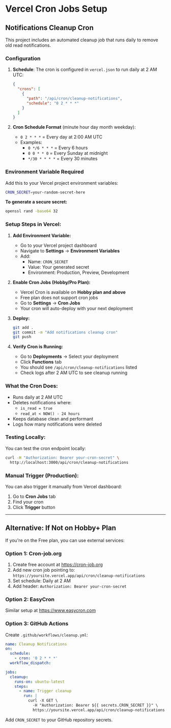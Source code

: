 # Vercel Cron Jobs Setup

## Notifications Cleanup Cron

This project includes an automated cleanup job that runs daily to remove old read notifications.

### Configuration

1. **Schedule**: The cron is configured in `vercel.json` to run daily at 2 AM UTC:
   ```json
   {
     "crons": [
       {
         "path": "/api/cron/cleanup-notifications",
         "schedule": "0 2 * * *"
       }
     ]
   }
   ```

2. **Cron Schedule Format** (minute hour day month weekday):
   - `0 2 * * *` = Every day at 2:00 AM UTC
   - Examples:
     - `0 */6 * * *` = Every 6 hours
     - `0 0 * * 0` = Every Sunday at midnight
     - `*/30 * * * *` = Every 30 minutes

### Environment Variable Required

Add this to your Vercel project environment variables:

```bash
CRON_SECRET=your-random-secret-here
```

**To generate a secure secret:**
```bash
openssl rand -base64 32
```

### Setup Steps in Vercel:

1. **Add Environment Variable:**
   - Go to your Vercel project dashboard
   - Navigate to **Settings** → **Environment Variables**
   - Add:
     - Name: `CRON_SECRET`
     - Value: Your generated secret
     - Environment: Production, Preview, Development

2. **Enable Cron Jobs (Hobby/Pro Plan):**
   - Vercel Cron is available on **Hobby plan and above**
   - Free plan does not support cron jobs
   - Go to **Settings** → **Cron Jobs**
   - Your cron will auto-deploy with your next deployment

3. **Deploy:**
   ```bash
   git add .
   git commit -m "Add notifications cleanup cron"
   git push
   ```

4. **Verify Cron is Running:**
   - Go to **Deployments** → Select your deployment
   - Click **Functions** tab
   - You should see `/api/cron/cleanup-notifications` listed
   - Check logs after 2 AM UTC to see cleanup running

### What the Cron Does:

- Runs daily at 2 AM UTC
- Deletes notifications where:
  - `is_read = true`
  - `read_at < NOW() - 24 hours`
- Keeps database clean and performant
- Logs how many notifications were deleted

### Testing Locally:

You can test the cron endpoint locally:

```bash
curl -H "Authorization: Bearer your-cron-secret" \
  http://localhost:3000/api/cron/cleanup-notifications
```

### Manual Trigger (Production):

You can also trigger it manually from Vercel dashboard:
1. Go to **Cron Jobs** tab
2. Find your cron
3. Click **Trigger** button

---

## Alternative: If Not on Hobby+ Plan

If you're on the Free plan, you can use external services:

### Option 1: Cron-job.org
1. Create free account at https://cron-job.org
2. Add new cron job pointing to: `https://yoursite.vercel.app/api/cron/cleanup-notifications`
3. Set schedule: Daily at 2 AM
4. Add header: `Authorization: Bearer your-cron-secret`

### Option 2: EasyCron
Similar setup at https://www.easycron.com

### Option 3: GitHub Actions
Create `.github/workflows/cleanup.yml`:
```yaml
name: Cleanup Notifications
on:
  schedule:
    - cron: '0 2 * * *'
  workflow_dispatch:

jobs:
  cleanup:
    runs-on: ubuntu-latest
    steps:
      - name: Trigger cleanup
        run: |
          curl -X GET \
            -H "Authorization: Bearer ${{ secrets.CRON_SECRET }}" \
            https://yoursite.vercel.app/api/cron/cleanup-notifications
```

Add `CRON_SECRET` to your GitHub repository secrets.
